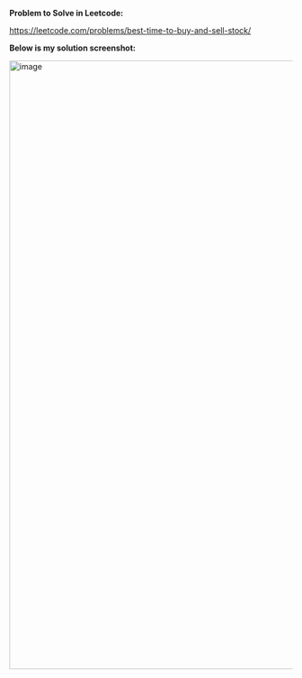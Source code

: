 **Problem to Solve in Leetcode:**

https://leetcode.com/problems/best-time-to-buy-and-sell-stock/

**Below is my solution screenshot:**

<img width="1920" height="1080" alt="image" src="https://github.com/user-attachments/assets/ba247d18-cab0-404e-b05b-d5963005970f" />


